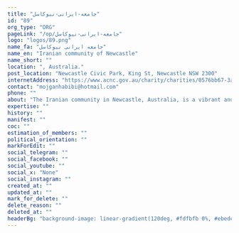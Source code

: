 ```yaml
---
title: "جامعه-ایرانی-نیوکاسل"
id: "89"
org_type: "ORG"
pageLink: "/op/جامعه-ایرانی-نیوکاسل"
logo: "logos/89.png"
name_fa: "جامعه ایرانی نیوکاسل"
name_en: "Iranian community of Newcastle"
name_short: ""
location: ", Australia."
post_location: "Newcastle Civic Park, King St, Newcastle NSW 2300"
internetAddress: "https://www.acnc.gov.au/charity/charities/0576bb67-3aaf-e811-a95e-000d3ad24c60/profile"
contact: "mojganhabibi@hotmail.com"
phone: ""
about: "The Iranian community in Newcastle, Australia, is a vibrant and growing group actively contributing to the city's multicultural landscape. They have established several organizations, like the Australian Iranian Community of Newcastle (AICN), to foster cultural exchange, support newcomers, and celebrate their heritage."
expertise: ""
history: ""
manifest: ""
coc: ""
estimation_of_members: ""
political_orientation: ""
markForEdit: ""
social_telegram: ""
social_facebook: ""
social_youtube: ""
social_x: "None"
social_instagram: ""
created_at: ""
updated_at: ""
mark_for_delete: ""
delete_reason: ""
deleted_at: ""
headerBg: "background-image: linear-gradient(120deg, #fdfbfb 0%, #ebedee 100%);"
---
```


